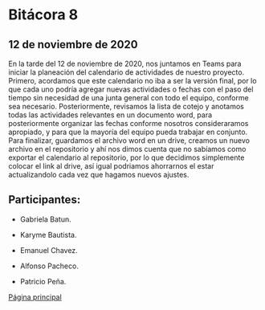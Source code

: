 # Bitácora 8

## 12 de noviembre de 2020

En la tarde del 12 de noviembre de 2020, nos juntamos en Teams para iniciar la planeación del calendario de actividades de nuestro proyecto. 
Primero, acordamos que este calendario no iba a ser la versión final, por lo que cada uno podría agregar nuevas actividades o fechas con el paso del tiempo sin necesidad
de una junta general con todo el equipo, conforme sea necesario.
Posteriormente, revisamos la lista de cotejo y anotamos todas las actividades relevantes en un documento word, para posteriormente organizar las fechas conforme nosotros consideraramos
apropiado, y para que la mayoría del equipo pueda trabajar en conjunto. 
Para finalizar, guardamos el archivo word en un drive, creamos un nuevo archivo en el repositorio y ahí nos dimos cuenta que no sabíamos como exportar el calendario al repositorio,
por lo que decidimos simplemente colocar el link al drive, así igual podriamos ahorrarnos el estar actualizandolo cada vez que hagamos nuevos ajustes.

## Participantes:

- Gabriela Batun.

- Karyme Bautista.

- Emanuel Chavez.

- Alfonso Pacheco.

- Patricio Peña.

[Página principal](https://github.com/Equipo-13FIS/Ingenieria-en-linea)
